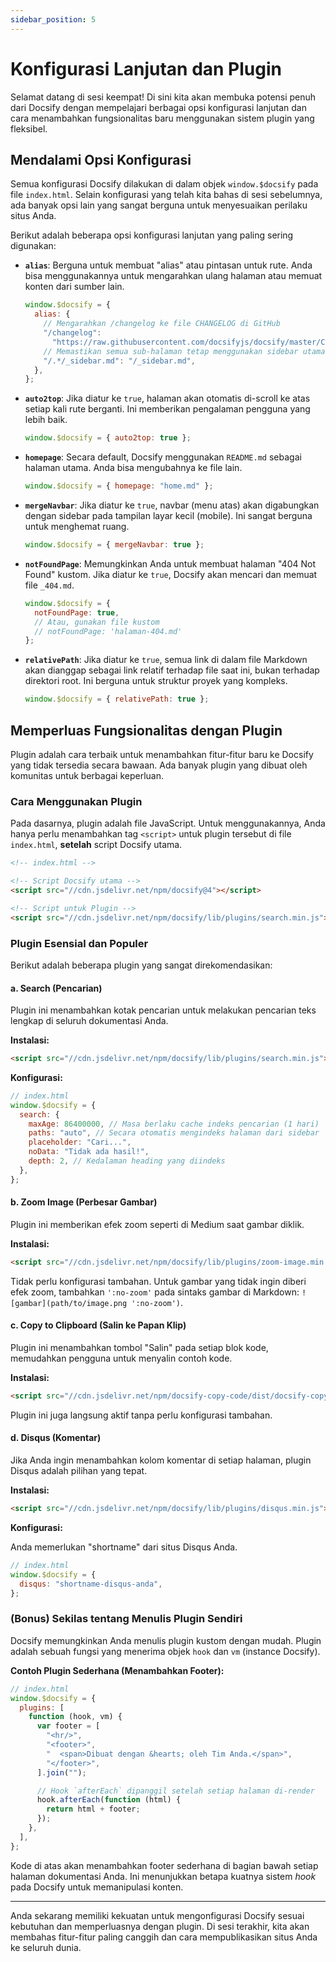 ```yaml
---
sidebar_position: 5
---
```


# Konfigurasi Lanjutan dan Plugin

Selamat datang di sesi keempat! Di sini kita akan membuka potensi penuh dari Docsify dengan mempelajari berbagai opsi konfigurasi lanjutan dan cara menambahkan fungsionalitas baru menggunakan sistem plugin yang fleksibel.

## Mendalami Opsi Konfigurasi

Semua konfigurasi Docsify dilakukan di dalam objek `window.$docsify` pada file `index.html`. Selain konfigurasi yang telah kita bahas di sesi sebelumnya, ada banyak opsi lain yang sangat berguna untuk menyesuaikan perilaku situs Anda.

Berikut adalah beberapa opsi konfigurasi lanjutan yang paling sering digunakan:

- **`alias`**: Berguna untuk membuat "alias" atau pintasan untuk rute. Anda bisa menggunakannya untuk mengarahkan ulang halaman atau memuat konten dari sumber lain.

  ```javascript
  window.$docsify = {
    alias: {
      // Mengarahkan /changelog ke file CHANGELOG di GitHub
      "/changelog":
        "https://raw.githubusercontent.com/docsifyjs/docsify/master/CHANGELOG",
      // Memastikan semua sub-halaman tetap menggunakan sidebar utama
      "/.*/_sidebar.md": "/_sidebar.md",
    },
  };
  ```

- **`auto2top`**: Jika diatur ke `true`, halaman akan otomatis di-scroll ke atas setiap kali rute berganti. Ini memberikan pengalaman pengguna yang lebih baik.

  ```javascript
  window.$docsify = { auto2top: true };
  ```

- **`homepage`**: Secara default, Docsify menggunakan `README.md` sebagai halaman utama. Anda bisa mengubahnya ke file lain.

  ```javascript
  window.$docsify = { homepage: "home.md" };
  ```

- **`mergeNavbar`**: Jika diatur ke `true`, navbar (menu atas) akan digabungkan dengan sidebar pada tampilan layar kecil (mobile). Ini sangat berguna untuk menghemat ruang.

  ```javascript
  window.$docsify = { mergeNavbar: true };
  ```

- **`notFoundPage`**: Memungkinkan Anda untuk membuat halaman "404 Not Found" kustom. Jika diatur ke `true`, Docsify akan mencari dan memuat file `_404.md`.

  ```javascript
  window.$docsify = {
    notFoundPage: true,
    // Atau, gunakan file kustom
    // notFoundPage: 'halaman-404.md'
  };
  ```

- **`relativePath`**: Jika diatur ke `true`, semua link di dalam file Markdown akan dianggap sebagai link relatif terhadap file saat ini, bukan terhadap direktori root. Ini berguna untuk struktur proyek yang kompleks.

  ```javascript
  window.$docsify = { relativePath: true };
  ```

## Memperluas Fungsionalitas dengan Plugin

Plugin adalah cara terbaik untuk menambahkan fitur-fitur baru ke Docsify yang tidak tersedia secara bawaan. Ada banyak plugin yang dibuat oleh komunitas untuk berbagai keperluan.

### Cara Menggunakan Plugin

Pada dasarnya, plugin adalah file JavaScript. Untuk menggunakannya, Anda hanya perlu menambahkan tag `<script>` untuk plugin tersebut di file `index.html`, **setelah** script Docsify utama.

```html
<!-- index.html -->

<!-- Script Docsify utama -->
<script src="//cdn.jsdelivr.net/npm/docsify@4"></script>

<!-- Script untuk Plugin -->
<script src="//cdn.jsdelivr.net/npm/docsify/lib/plugins/search.min.js"></script>
```

### Plugin Esensial dan Populer

Berikut adalah beberapa plugin yang sangat direkomendasikan:

#### a. Search (Pencarian)

Plugin ini menambahkan kotak pencarian untuk melakukan pencarian teks lengkap di seluruh dokumentasi Anda.

**Instalasi:**

```html
<script src="//cdn.jsdelivr.net/npm/docsify/lib/plugins/search.min.js"></script>
```

**Konfigurasi:**

```javascript
// index.html
window.$docsify = {
  search: {
    maxAge: 86400000, // Masa berlaku cache indeks pencarian (1 hari)
    paths: "auto", // Secara otomatis mengindeks halaman dari sidebar
    placeholder: "Cari...",
    noData: "Tidak ada hasil!",
    depth: 2, // Kedalaman heading yang diindeks
  },
};
```

#### b. Zoom Image (Perbesar Gambar)

Plugin ini memberikan efek zoom seperti di Medium saat gambar diklik.

**Instalasi:**

```html
<script src="//cdn.jsdelivr.net/npm/docsify/lib/plugins/zoom-image.min.js"></script>
```

Tidak perlu konfigurasi tambahan. Untuk gambar yang tidak ingin diberi efek zoom, tambahkan `':no-zoom'` pada sintaks gambar di Markdown: `![gambar](path/to/image.png ':no-zoom')`.

#### c. Copy to Clipboard (Salin ke Papan Klip)

Plugin ini menambahkan tombol "Salin" pada setiap blok kode, memudahkan pengguna untuk menyalin contoh kode.

**Instalasi:**

```html
<script src="//cdn.jsdelivr.net/npm/docsify-copy-code/dist/docsify-copy-code.min.js"></script>
```

Plugin ini juga langsung aktif tanpa perlu konfigurasi tambahan.

#### d. Disqus (Komentar)

Jika Anda ingin menambahkan kolom komentar di setiap halaman, plugin Disqus adalah pilihan yang tepat.

**Instalasi:**

```html
<script src="//cdn.jsdelivr.net/npm/docsify/lib/plugins/disqus.min.js"></script>
```

**Konfigurasi:**

Anda memerlukan "shortname" dari situs Disqus Anda.

```javascript
// index.html
window.$docsify = {
  disqus: "shortname-disqus-anda",
};
```

### (Bonus) Sekilas tentang Menulis Plugin Sendiri

Docsify memungkinkan Anda menulis plugin kustom dengan mudah. Plugin adalah sebuah fungsi yang menerima objek `hook` dan `vm` (instance Docsify).

**Contoh Plugin Sederhana (Menambahkan Footer):**

```javascript
// index.html
window.$docsify = {
  plugins: [
    function (hook, vm) {
      var footer = [
        "<hr/>",
        "<footer>",
        "  <span>Dibuat dengan &hearts; oleh Tim Anda.</span>",
        "</footer>",
      ].join("");

      // Hook `afterEach` dipanggil setelah setiap halaman di-render
      hook.afterEach(function (html) {
        return html + footer;
      });
    },
  ],
};
```

Kode di atas akan menambahkan footer sederhana di bagian bawah setiap halaman dokumentasi Anda. Ini menunjukkan betapa kuatnya sistem _hook_ pada Docsify untuk memanipulasi konten.

---

Anda sekarang memiliki kekuatan untuk mengonfigurasi Docsify sesuai kebutuhan dan memperluasnya dengan plugin. Di sesi terakhir, kita akan membahas fitur-fitur paling canggih dan cara mempublikasikan situs Anda ke seluruh dunia.
